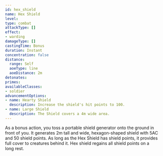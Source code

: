 ```yaml
---
id: hex_shield
name: Hex Shield
level: 
type: combat
attackType: []
effect:
- warding
damageType: []
castingTime: Bonus
duration: Instant
concentration: false
distance:
  range: Self
  aoeType: line
  aoeDistance: 2m
detonates: 
primes: 
availableClasses:
- soldier
advancementOptions:
- name: Hearty Shield
  description: Increase the shield's hit points to 100.
- name: Large Shield
  description: The Shield covers a 4m wide area.
---
```

As a bonus action, you toss a portable shield generator onto the ground in front of you. It generates 2m tall and wide, hexagon-shaped shield with 5AC and 50 shield points.
As long as the Hex Shield has shield points, it provides full cover to creatures behind it.
Hex shield regains all shield points on a long rest.